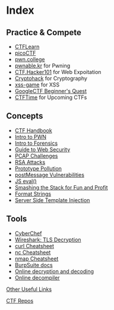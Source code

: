 # Index

## Practice & Compete

- [CTFLearn](https://ctflearn.com)
- [picoCTF](https://play.picoctf.org/practice)
- [pwn.college](https://pwn.college)
- [pwnable.kr](https://pwnable.kr/) for Pwning
- [CTF.Hacker101](https://ctf.hacker101.com/) for Web Expoitation
- [Cryptohack](https://cryptohack.org/challenges/) for Cryptography
- [xss-game](https://xss-game.appspot.com/) for XSS
- [GoogleCTF Beginner's Quest](https://capturetheflag.withgoogle.com/beginners-quest)
- [CTFTime](https://ctftime.org/) for Upcoming CTFs

## Concepts

- [CTF Handbook](https://ctf101.org/)
- [Intro to PWN](https://lnwatson.co.uk/posts/pwn-challenges/)
- [Intro to Forensics](https://infosecwriteups.com/beginners-ctf-guide-finding-hidden-data-in-images-e3be9e34ae0d)
- [Guide to Web Security](https://portswigger.net/web-security/)
- [PCAP Challenges](https://www.packetsafari.com/blog/2023/01/13/ctf-pcap-challenges/)
- [RSA Attacks](https://www.ams.org/notices/199902/boneh.pdf)
- [Prototype Pollution](https://learn.snyk.io/lesson/prototype-pollution/)
- [postMessage Vulnerabilities](https://docs.ioin.in/writeup/www.exploit-db.com/_docs_40287_pdf/index.pdf)
- [JS eval()](https://blog.brownplt.org/2012/10/21/js-eval.html)
- [Smashing the Stack for Fun and Profit](https://inst.eecs.berkeley.edu/~cs161/fa08/papers/stack_smashing.pdf)
- [Format Strings](https://axcheron.github.io/exploit-101-format-strings/)
- [Server Side Template Injection](https://medium.com/@bdemir/a-pentesters-guide-to-server-side-template-injection-ssti-c5e3998eae68)

## Tools

- [CyberChef](https://gchq.github.io/CyberChef/)
- [Wireshark: TLS Decryption](https://wiki.wireshark.org/TLS)
- [curl Cheatsheet](https://devhints.io/curl)
- [nc Cheatsheet](https://quickref.me/nc)
- [nmap Cheatsheet](https://hackertarget.com/nmap-cheatsheet-a-quick-reference-guide/)
- [BurpSuite docs](https://portswigger.net/burp/documentation)
- [Online decryption and decoding](https://cryptii.com/)
- [Online decompiler](https://dogbolt.org/)


[Other Useful Links](https://medium.com/technology-hits/capture-the-flag-ctf-resources-for-beginners-9394ee2ea07a#2e91)

[CTF Repos](https://github.com/stars/harshit-jain52/lists/ctf-black-flag)
